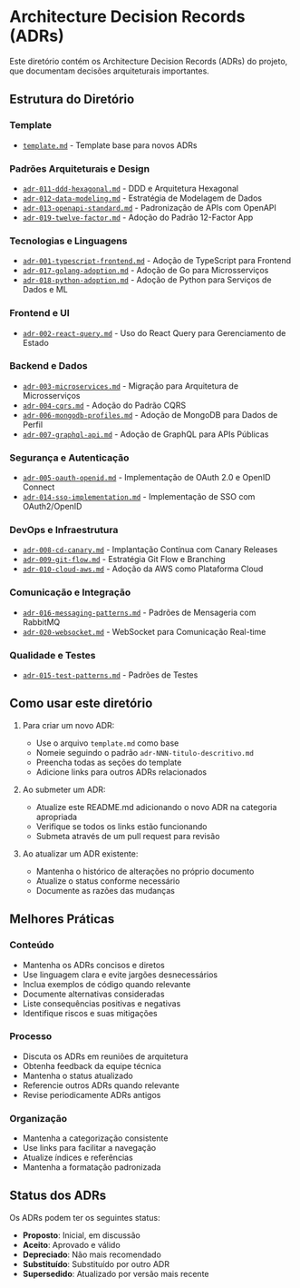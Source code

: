 # Architecture Decision Records (ADRs)

Este diretório contém os Architecture Decision Records (ADRs) do projeto, que documentam decisões arquiteturais importantes.

## Estrutura do Diretório

### Template
- [`template.md`](template.md) - Template base para novos ADRs

### Padrões Arquiteturais e Design
- [`adr-011-ddd-hexagonal.md`](adr-011-ddd-hexagonal.md) - DDD e Arquitetura Hexagonal
- [`adr-012-data-modeling.md`](adr-012-data-modeling.md) - Estratégia de Modelagem de Dados
- [`adr-013-openapi-standard.md`](adr-013-openapi-standard.md) - Padronização de APIs com OpenAPI
- [`adr-019-twelve-factor.md`](adr-019-twelve-factor.md) - Adoção do Padrão 12-Factor App

### Tecnologias e Linguagens
- [`adr-001-typescript-frontend.md`](adr-001-typescript-frontend.md) - Adoção de TypeScript para Frontend
- [`adr-017-golang-adoption.md`](adr-017-golang-adoption.md) - Adoção de Go para Microsserviços
- [`adr-018-python-adoption.md`](adr-018-python-adoption.md) - Adoção de Python para Serviços de Dados e ML

### Frontend e UI
- [`adr-002-react-query.md`](adr-002-react-query.md) - Uso do React Query para Gerenciamento de Estado

### Backend e Dados
- [`adr-003-microservices.md`](adr-003-microservices.md) - Migração para Arquitetura de Microsserviços
- [`adr-004-cqrs.md`](adr-004-cqrs.md) - Adoção do Padrão CQRS
- [`adr-006-mongodb-profiles.md`](adr-006-mongodb-profiles.md) - Adoção de MongoDB para Dados de Perfil
- [`adr-007-graphql-api.md`](adr-007-graphql-api.md) - Adoção de GraphQL para APIs Públicas

### Segurança e Autenticação
- [`adr-005-oauth-openid.md`](adr-005-oauth-openid.md) - Implementação de OAuth 2.0 e OpenID Connect
- [`adr-014-sso-implementation.md`](adr-014-sso-implementation.md) - Implementação de SSO com OAuth2/OpenID

### DevOps e Infraestrutura
- [`adr-008-cd-canary.md`](adr-008-cd-canary.md) - Implantação Contínua com Canary Releases
- [`adr-009-git-flow.md`](adr-009-git-flow.md) - Estratégia Git Flow e Branching
- [`adr-010-cloud-aws.md`](adr-010-cloud-aws.md) - Adoção da AWS como Plataforma Cloud

### Comunicação e Integração
- [`adr-016-messaging-patterns.md`](adr-016-messaging-patterns.md) - Padrões de Mensageria com RabbitMQ
- [`adr-020-websocket.md`](adr-020-websocket.md) - WebSocket para Comunicação Real-time

### Qualidade e Testes
- [`adr-015-test-patterns.md`](adr-015-test-patterns.md) - Padrões de Testes

## Como usar este diretório

1. Para criar um novo ADR:
   - Use o arquivo `template.md` como base
   - Nomeie seguindo o padrão `adr-NNN-titulo-descritivo.md`
   - Preencha todas as seções do template
   - Adicione links para outros ADRs relacionados

2. Ao submeter um ADR:
   - Atualize este README.md adicionando o novo ADR na categoria apropriada
   - Verifique se todos os links estão funcionando
   - Submeta através de um pull request para revisão

3. Ao atualizar um ADR existente:
   - Mantenha o histórico de alterações no próprio documento
   - Atualize o status conforme necessário
   - Documente as razões das mudanças

## Melhores Práticas

### Conteúdo
- Mantenha os ADRs concisos e diretos
- Use linguagem clara e evite jargões desnecessários
- Inclua exemplos de código quando relevante
- Documente alternativas consideradas
- Liste consequências positivas e negativas
- Identifique riscos e suas mitigações

### Processo
- Discuta os ADRs em reuniões de arquitetura
- Obtenha feedback da equipe técnica
- Mantenha o status atualizado
- Referencie outros ADRs quando relevante
- Revise periodicamente ADRs antigos

### Organização
- Mantenha a categorização consistente
- Use links para facilitar a navegação
- Atualize índices e referências
- Mantenha a formatação padronizada

## Status dos ADRs

Os ADRs podem ter os seguintes status:
- **Proposto**: Inicial, em discussão
- **Aceito**: Aprovado e válido
- **Depreciado**: Não mais recomendado
- **Substituído**: Substituído por outro ADR
- **Supersedido**: Atualizado por versão mais recente 